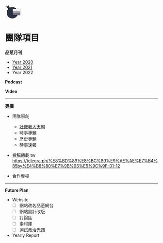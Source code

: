 <img src="Logo.png" width=10%>

# 團隊項目
**品葱月刊**
- [Year 2020](https://github.com/PincongGroup/Project-PincongMediaPlatform/releases/tag/Pincong)
- [Year 2021]()
- Year 2022

**Podcast**

**Video**

***
**[專欄](/Release)**
- 團隊原創
  - [壯哉我大天朝](/Release/專題/壯哉我大天朝)
  - 時事專題
  - 歷史專題
  - 時事速報
  
- 投稿轉載
tw
https://telegra.ph/%E8%BD%89%E8%BC%89%E9%AE%AE%E7%B4%85by%E4%B8%80%E7%9B%96%E5%9C%9F-01-12

- 合作專欄

***
**Future Plan**
- Website
  - [ ] 網站改名品葱網台
  - [ ] 網站設計改版
  - [ ] 討論區
  - [ ] 素材庫
  - [ ] 測試政治光譜
- Yearly Report
